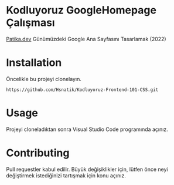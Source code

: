 # Kodluyoruz GoogleHomepage Çalışması

[Patika.dev](https://app.patika.dev/moduller/css/cssodev3) Günümüzdeki Google Ana Sayfasını Tasarlamak (2022)
<br>


# Installation 
 Öncelikle bu projeyi clonelayın.
 ```
https://github.com/Hsnatik/Kodluyoruz-Frontend-101-CSS.git
 ```

 # Usage
 Projeyi cloneladıktan sonra Visual Studio Code programında açınız.


# Contributing
Pull requestler kabul edilir. Büyük değişiklikler için, lütfen önce neyi değiştirmek istediğinizi tartışmak için konu açınız.
